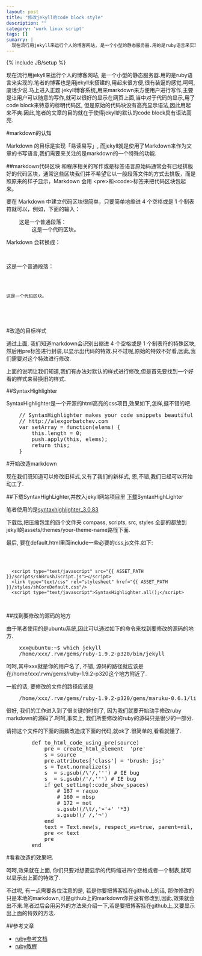```yaml
---
layout: post
title: "修改jekyll的code block style"
description: ""
category: 'work linux script'
tags: []
sumarry: |
  现在流行用jekyll来运行个人的博客网站, 是一个小型的静态服务器.用的是ruby语言来实现的.笔者的博客也是用jekyll来搭建的,用起来很方便,很有装逼的感觉,呵呵,废话少说.马上进入正题.jekyll博客系统,用来markdown来方便用户进行写作,主要是让用户可以随意的写作,就可以很好的显示在网页上面,当中对于代码的显示,用了code  block来特意的标明代码区, 但是原始的代码块没有高亮显示语法,因此用起来不爽.因此,笔者的文章的目的就在于使得jekyll的默认的code block具有语法高亮.
---
```

{% include JB/setup %}

  现在流行用jekyll来运行个人的博客网站, 是一个小型的静态服务器.用的是ruby语言来实现的.笔者的博客也是用jekyll来搭建的,用起来很方便,很有装逼的感觉,呵呵,废话少说.马上进入正题.jekyll博客系统,用来markdown来方便用户进行写作,主要是让用户可以随意的写作,就可以很好的显示在网页上面,当中对于代码的显示,用了code  block来特意的标明代码区, 但是原始的代码块没有高亮显示语法,因此用起来不爽.因此,笔者的文章的目的就在于使得jekyll的默认的code block具有语法高亮.

#markdown的认知

 Markdown 的目标是实现「易读易写」, 而jekyll就是使用了Markdown来作为文章的书写语言,我们需要来关注的是markdown的一个特殊的功能.

##markdown代码区块
 和程序相关的写作或是标签语言原始码通常会有已经排版好的代码区块，通常这些区块我们并不希望它以一般段落文件的方式去排版，而是照原来的样子显示，Markdown 会用 &lt;pre&gt;和&lt;code&gt;标签来把代码区块包起来。

要在 Markdown 中建立代码区块很简单，只要简单地缩进 4 个空格或是 1 个制表符就可以，例如，下面的输入：
<pre class="brush: js;">
	这是一个普通段落：
	    这是一个代码区块。
</pre>
Markdown 会转换成：
<pre class="brush: js;">
	<p>这是一个普通段落：</p>
	<pre><code>这是一个代码区块。
	</code></pre>
</pre>
#改造的目标样式

通过上面, 我们知道markdown会识别出缩进 4 个空格或是 1 个制表符的特殊区块,然后用pre标签进行封装,以显示出代码的特效.只不过呢,原始的特效不好看,因此,我们需要对这个特效进行修改.

上面的说明让我们知道,我们有办法对默认的样式进行修改,但是首先要找到一个好看的样式来替换旧的样式.


##SyntaxHighlighter

SyntaxHighlighter是一个开源的html高亮的css项目,效果如下,怎样,挺不错的吧.
<pre class="brush: js;">
	// SyntaxHighlighter makes your code snippets beautiful without tiring your servers.
	// http://alexgorbatchev.com
	var setArray = function(elems) {
	    this.length = 0;
	    push.apply(this, elems);
	    return this;
	}
</pre>




#开始改造markdown

现在我们既知道可以修改旧样式,又有了我们的新样式, 恩,不错,我们已经可以开始动工了.


##下载SyntaxHighLighter,并放入jekyll网站项目里
[下载](http://alexgorbatchev.com/SyntaxHighlighter/)SyntaxHighLighter

笔者使用的是[syntaxhighlighter_3.0.83](http://alexgorbatchev.com/SyntaxHighlighter/download/download.php?sh_current)

下载后,把压缩包里的四个文件夹 compass, scripts, src, styles 全部的都放到jekyll的assets/themes/your-theme-name路径下面.


最后, 要在default.html里面include一些必要的css,js文件.如下:

<pre class="brush: js;">
	  <script type="text/javascript" src="{{ ASSET_PATH }}/scripts/shCore.js"></script>
	  <script type="text/javascript" src="{{ ASSET_PATH }}/scripts/shBrushJScript.js"></script>
	  <link type="text/css" rel="stylesheet" href="{{ ASSET_PATH }}/styles/shCoreDefault.css"/>
	  <script type="text/javascript">SyntaxHighlighter.all();</script>
</pre>


##找到要修改的源码的地方

由于笔者使用的是ubuntu系统,因此可以通过如下的命令来找到要修改的源码的地方.
<pre class="brush: js;">
	xxx@ubuntu:~$ which jekyll 
	/home/xxx/.rvm/gems/ruby-1.9.2-p320/bin/jekyll
</pre>
呵呵,其中xxx就是你的用户名了, 不错, 源码的路径就应该是在/home/xxx/.rvm/gems/ruby-1.9.2-p320这个地方附近了.


一般的话, 要修改的文件的路径应该是
<pre class="brush: js;">
	/home/xxx/.rvm/gems/ruby-1.9.2-p320/gems/maruku-0.6.1/lib/maruku/output/to_html.rb
</pre>

很好, 我们的工作进入到了很关键的时刻了, 因为我们就要开始动手修改ruby markdown的源码了.呵呵,事实上, 我们所要修改的ruby的源码只是很少的一部分.

请把这个文件的下面的函数改造成下面的代码,就ok了.很简单的,看看就懂了.
<pre class="brush: js;">
		def to_html_code_using_pre(source)
			pre = create_html_element  'pre'
			s = source
			pre.attributes['class'] = 'brush: js;'		
			s = Text.normalize(s)
			s  = s.gsub(/\&apos;/,'&#39;') # IE bug
			s  = s.gsub(/'/,'&#39;') # IE bug
			if get_setting(:code_show_spaces) 
				# 187 = raquo
				# 160 = nbsp
				# 172 = not
				s.gsub!(/\t/,'&#187;'+'&#160;'*3)
				s.gsub!(/ /,'&#172;')
			end
			text = Text.new(s, respect_ws=true, parent=nil, raw=true )
			pre &lt;&lt; text
			pre
		end
</pre>

#看看改造的效果吧.

呵呵,效果就在上面, 你们只要对想要显示的代码缩进四个空格或者一个制表,就可以显示出上面的特效了.

不过呢, 有一点需要各位注意的是, 若是你要把博客挂在github上的话, 那你修改的只是本地的markdown,可是github上的markdown你并没有修改到,因此,效果就会出不来.笔者过后会用另外的方法来介绍一下,若是要把博客挂在github上,又要显示出上面的特效的方法.

##参考文章
* [ruby参考文档](http://ruby-doc.org/)
* [ruby教程](http://pine.fm/LearnToProgram/)
